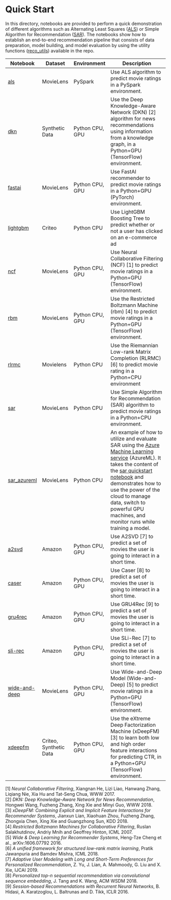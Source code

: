 # Quick Start

In this directory, notebooks are provided to perform a quick demonstration of different algorithms such as Alternating Least Squares ([ALS](https://spark.apache.org/docs/latest/api/python/_modules/pyspark/ml/recommendation.html#ALS)) or Simple Algorithm for Recommendation ([SAR](https://github.com/Microsoft/Product-Recommendations/blob/master/doc/sar.md)). The notebooks show how to establish an end-to-end recommendation pipeline that consists of data preparation, model building, and model evaluation by using the utility functions ([reco_utils](../../reco_utils))
 available in the repo.

| Notebook | Dataset | Environment | Description |
|----------|---------|-------------|-------------|
| [als](als_movielens.ipynb) | MovieLens | PySpark | Use ALS algorithm to predict movie ratings in a PySpark environment. |
| [dkn](dkn_synthetic.ipynb) | Synthetic Data | Python CPU, GPU | Use the Deep Knowledge-Aware Network (DKN) [2] algorithm for news recommendations using information from a knowledge graph, in a Python+GPU (TensorFlow) environment. |
| [fastai](fastai_movielens.ipynb) | MovieLens | Python CPU, GPU | Use FastAI recommender to predict movie ratings in a Python+GPU (PyTorch) environment. |
| [lightgbm](lightgbm_tinycriteo.ipynb) | Criteo | Python CPU | Use LightGBM Boosting Tree to predict whether or not a user has clicked on an e-commerce ad |
| [ncf](ncf_movielens.ipynb) | MovieLens | Python CPU, GPU |  Use Neural Collaborative Filtering (NCF) [1] to predict movie ratings in a Python+GPU (TensorFlow) environment. |
| [rbm](rbm_movielens.ipynb)| MovieLens | Python CPU, GPU | Use the Restricted Boltzmann Machine (rbm) [4] to predict movie ratings in a Python+GPU (TensorFlow) environment. |
| [rlrmc](rlrmc_movielens.ipynb) | Movielens | Python CPU | Use the Riemannian Low-rank Matrix Completion (RLRMC) [6] to predict movie rating in a Python+CPU environment |
| [sar](sar_movielens.ipynb) | MovieLens | Python CPU | Use Simple Algorithm for Recommendation (SAR) algorithm to predict movie ratings in a Python+CPU environment. |
| [sar_azureml](sar_movielens_with_azureml.ipynb) | MovieLens | Python CPU | An example of how to utilize and evaluate SAR using the [Azure Machine Learning service](https://docs.microsoft.com/azure/machine-learning/service/overview-what-is-azure-ml) (AzureML). It takes the content of the [sar quickstart notebook](sar_movielens.ipynb) and demonstrates how to use the power of the cloud to manage data, switch to powerful GPU machines, and monitor runs while training a model. |
| [a2svd](sequential_recsys_amazondataset.ipynb) | Amazon | Python CPU, GPU | Use A2SVD [7] to predict a set of movies the user is going to interact in a short time. |
| [caser](sequential_recsys_amazondataset.ipynb) | Amazon | Python CPU, GPU | Use Caser [8] to predict a set of movies the user is going to interact in a short time. |
| [gru4rec](sequential_recsys_amazondataset.ipynb) | Amazon | Python CPU, GPU | Use GRU4Rec [9] to predict a set of movies the user is going to interact in a short time. |
| [sli-rec](sequential_recsys_amazondataset.ipynb) | Amazon | Python CPU, GPU | Use SLi-Rec [7] to predict a set of movies the user is going to interact in a short time. |
| [wide-and-deep](wide_deep_movielens.ipynb) | MovieLens | Python CPU, GPU |  Use Wide-and-Deep Model (Wide-and-Deep) [5] to predict movie ratings in a Python+GPU (TensorFlow) environment. |
| [xdeepfm](xdeepfm_criteo.ipynb) | Criteo, Synthetic Data | Python CPU, GPU |  Use the eXtreme Deep Factorization Machine (xDeepFM) [3] to learn both low and high order feature interactions for predicting CTR, in a Python+GPU (TensorFlow) environment. |

[1] _Neural Collaborative Filtering_, Xiangnan He, Lizi Liao, Hanwang Zhang, Liqiang Nie, Xia Hu and Tat-Seng Chua, WWW 2017.<br>
[2] _DKN: Deep Knowledge-Aware Network for News Recommendation_, Hongwei Wang, Fuzheng Zhang, Xing Xie and Minyi Guo, WWW 2018.<br>
[3] _xDeepFM: Combining Explicit and Implicit Feature Interactions for Recommender Systems_, Jianxun Lian, Xiaohuan Zhou, Fuzheng Zhang, Zhongxia Chen, Xing Xie and Guangzhong Sun, KDD 2018.<br>
[4] _Restricted Boltzmann Machines for Collaborative Filtering_, Ruslan Salakhutdinov, Andriy Mnih and Geoffrey Hinton, ICML 2007.<br>
[5] _Wide & Deep Learning for Recommender Systems_, Heng-Tze Cheng et al., arXiv:1606.07792 2016.<br>
[6] _A unified framework for structured low-rank matrix learning_, Pratik Jawanpuria and Bamdev Mishra, ICML 2018.<br>
[7] _Adaptive User Modeling with Long and Short-Term Preferences for Personailzed Recommendation_, Z. Yu, J. Lian, A. Mahmoody, G. Liu and X. Xie, IJCAI 2019.<br>
[8] _Personalized top-n sequential recommendation via convolutional sequence embedding_, J. Tang and K. Wang, ACM WSDM 2018.<br>
[9] _Session-based Recommendations with Recurrent Neural Networks_, B. Hidasi, A. Karatzoglou, L. Baltrunas and D. Tikk, ICLR 2016.<br>

